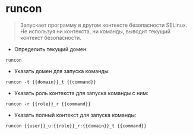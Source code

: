 # runcon

> Запускает программу в другом контексте безопасности SELinux.
> Не используя ни контекста, ни команды, выводит текущий контекст безопасности.


- Определить текущий домен:

`runcon`

- Указать домен для запуска команды:

`runcon -t {{domain}}_t {{command}}`

- Указать роль контекста для запуска команды с ним:

`runcon -r {{role}}_r {{command}}`

- Указать полный контекст для запуска команды:

`runcon {{user}}_u:{{role}}_r:{{domain}}_t {{command}}`
